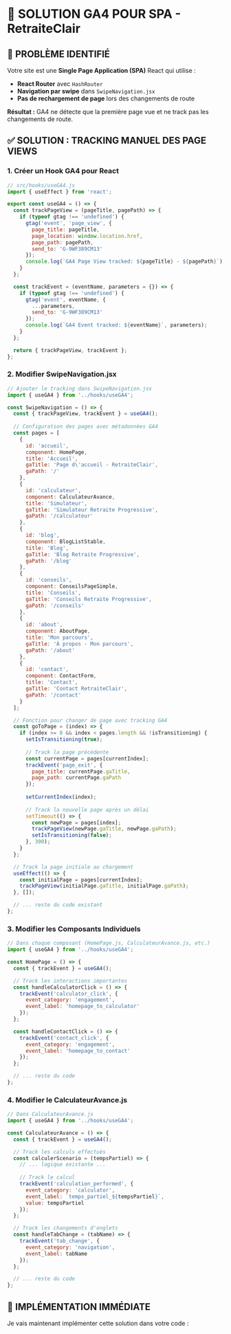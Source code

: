 # 🎯 SOLUTION GA4 POUR SPA - RetraiteClair

## 🚨 **PROBLÈME IDENTIFIÉ**

Votre site est une **Single Page Application (SPA)** React qui utilise :
- **React Router** avec `HashRouter`
- **Navigation par swipe** dans `SwipeNavigation.jsx`
- **Pas de rechargement de page** lors des changements de route

**Résultat :** GA4 ne détecte que la première page vue et ne track pas les changements de route.

## ✅ **SOLUTION : TRACKING MANUEL DES PAGE VIEWS**

### **1. Créer un Hook GA4 pour React**

```javascript
// src/hooks/useGA4.js
import { useEffect } from 'react';

export const useGA4 = () => {
  const trackPageView = (pageTitle, pagePath) => {
    if (typeof gtag !== 'undefined') {
      gtag('event', 'page_view', {
        page_title: pageTitle,
        page_location: window.location.href,
        page_path: pagePath,
        send_to: 'G-9WF389CM13'
      });
      console.log(`GA4 Page View tracked: ${pageTitle} - ${pagePath}`);
    }
  };

  const trackEvent = (eventName, parameters = {}) => {
    if (typeof gtag !== 'undefined') {
      gtag('event', eventName, {
        ...parameters,
        send_to: 'G-9WF389CM13'
      });
      console.log(`GA4 Event tracked: ${eventName}`, parameters);
    }
  };

  return { trackPageView, trackEvent };
};
```

### **2. Modifier SwipeNavigation.jsx**

```javascript
// Ajouter le tracking dans SwipeNavigation.jsx
import { useGA4 } from '../hooks/useGA4';

const SwipeNavigation = () => {
  const { trackPageView, trackEvent } = useGA4();
  
  // Configuration des pages avec métadonnées GA4
  const pages = [
    { 
      id: 'accueil', 
      component: HomePage, 
      title: 'Accueil',
      gaTitle: 'Page d\'accueil - RetraiteClair',
      gaPath: '/'
    },
    { 
      id: 'calculateur', 
      component: CalculateurAvance, 
      title: 'Simulateur',
      gaTitle: 'Simulateur Retraite Progressive',
      gaPath: '/calculateur'
    },
    { 
      id: 'blog', 
      component: BlogListStable, 
      title: 'Blog',
      gaTitle: 'Blog Retraite Progressive',
      gaPath: '/blog'
    },
    { 
      id: 'conseils', 
      component: ConseilsPageSimple, 
      title: 'Conseils',
      gaTitle: 'Conseils Retraite Progressive',
      gaPath: '/conseils'
    },
    { 
      id: 'about', 
      component: AboutPage, 
      title: 'Mon parcours',
      gaTitle: 'À propos - Mon parcours',
      gaPath: '/about'
    },
    { 
      id: 'contact', 
      component: ContactForm, 
      title: 'Contact',
      gaTitle: 'Contact RetraiteClair',
      gaPath: '/contact'
    }
  ];

  // Fonction pour changer de page avec tracking GA4
  const goToPage = (index) => {
    if (index >= 0 && index < pages.length && !isTransitioning) {
      setIsTransitioning(true);
      
      // Track la page précédente
      const currentPage = pages[currentIndex];
      trackEvent('page_exit', {
        page_title: currentPage.gaTitle,
        page_path: currentPage.gaPath
      });
      
      setCurrentIndex(index);
      
      // Track la nouvelle page après un délai
      setTimeout(() => {
        const newPage = pages[index];
        trackPageView(newPage.gaTitle, newPage.gaPath);
        setIsTransitioning(false);
      }, 300);
    }
  };

  // Track la page initiale au chargement
  useEffect(() => {
    const initialPage = pages[currentIndex];
    trackPageView(initialPage.gaTitle, initialPage.gaPath);
  }, []);

  // ... reste du code existant
};
```

### **3. Modifier les Composants Individuels**

```javascript
// Dans chaque composant (HomePage.js, CalculateurAvance.js, etc.)
import { useGA4 } from '../hooks/useGA4';

const HomePage = () => {
  const { trackEvent } = useGA4();

  // Track les interactions importantes
  const handleCalculatorClick = () => {
    trackEvent('calculator_click', {
      event_category: 'engagement',
      event_label: 'homepage_to_calculator'
    });
  };

  const handleContactClick = () => {
    trackEvent('contact_click', {
      event_category: 'engagement',
      event_label: 'homepage_to_contact'
    });
  };

  // ... reste du code
};
```

### **4. Modifier le CalculateurAvance.js**

```javascript
// Dans CalculateurAvance.js
import { useGA4 } from '../hooks/useGA4';

const CalculateurAvance = () => {
  const { trackEvent } = useGA4();

  // Track les calculs effectués
  const calculerScenario = (tempsPartiel) => {
    // ... logique existante ...
    
    // Track le calcul
    trackEvent('calculation_performed', {
      event_category: 'calculator',
      event_label: `temps_partiel_${tempsPartiel}`,
      value: tempsPartiel
    });
  };

  // Track les changements d'onglets
  const handleTabChange = (tabName) => {
    trackEvent('tab_change', {
      event_category: 'navigation',
      event_label: tabName
    });
  };

  // ... reste du code
};
```

## 🚀 **IMPLÉMENTATION IMMÉDIATE**

Je vais maintenant implémenter cette solution dans votre code :




